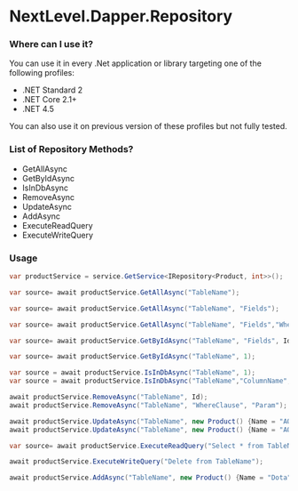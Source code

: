 # NextLevel.Dapper.Repository
### Where can I use it?
You can use it in every .Net application or library targeting one of the following profiles:
* .NET Standard 2
* .NET Core 2.1+
* .NET 4.5

You can also use it on previous version of these profiles but not fully tested.

### List of Repository Methods?
* GetAllAsync
* GetByIdAsync
* IsInDbAsync
* RemoveAsync
* UpdateAsync
* AddAsync
* ExecuteReadQuery
* ExecuteWriteQuery


### Usage
```csharp
var productService = service.GetService<IRepository<Product, int>>();
```
```csharp
var source= await productService.GetAllAsync("TableName");
```
```csharp
var source= await productService.GetAllAsync("TableName", "Fields");
```
```csharp
var source= await productService.GetAllAsync("TableName", "Fields","WhereClause","Param"); 
```
```csharp
var source= await productService.GetByIdAsync("TableName", "Fields", Id);
```
```csharp
var source= await productService.GetByIdAsync("TableName", 1);
```

```csharp
var source = await productService.IsInDbAsync("TableName", 1);
var source = await productService.IsInDbAsync("TableName","ColumnName","Param");
```

```csharp
await productService.RemoveAsync("TableName", Id);
await productService.RemoveAsync("TableName", "WhereClause", "Param");

 ```
```csharp
await productService.UpdateAsync("TableName", new Product() {Name = "AOM"});
await productService.UpdateAsync("TableName", new Product() {Name = "AOM"}, Id);
 ```

 ```csharp
 var source= await productService.ExecuteReadQuery("Select * from TableName");
 ```

 ```csharp
await productService.ExecuteWriteQuery("Delete from TableName");
 ```
 ```csharp
await productService.AddAsync("TableName", new Product() {Name = "Dota"});
 ```


